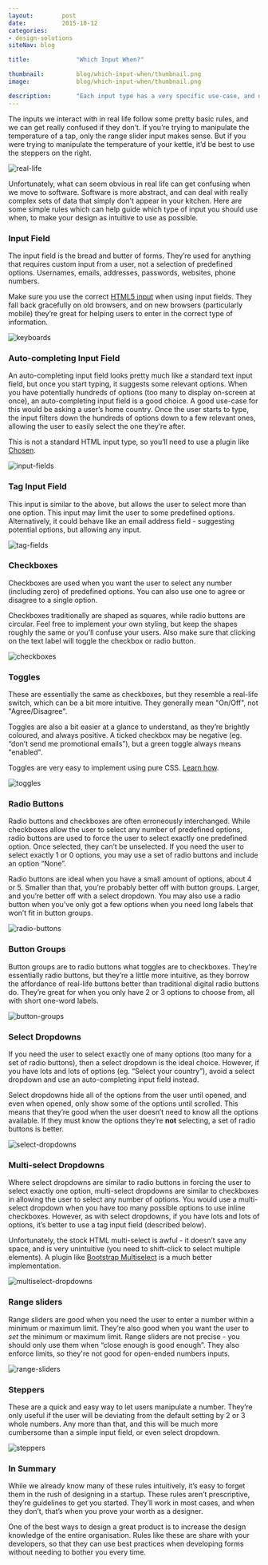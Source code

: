 ```yaml
---
layout:        post
date:          2015-10-12
categories:    
- design-solutions
siteNav: blog

title:             "Which Input When?"

thumbnail:         blog/which-input-when/thumbnail.png
image:             blog/which-input-when/thumbnail.png

description:       "Each input type has a very specific use-case, and using the wrong input can be confusing for your users."
---
```


The inputs we interact with in real life follow some pretty basic rules, and we can get really confused if they don’t. If you’re trying to manipulate the temperature of a tap, only the range slider input makes sense. But if you were trying to manipulate the temperature of your kettle, it’d be best to use the steppers on the right.

![real-life][real-life]

Unfortunately, what can seem obvious in real life can get confusing when we move to software. Software is more abstract, and can deal with really complex sets of data that simply don't appear in your kitchen. Here are some simple rules which can help guide which type of input you should use when, to make your design as intuitive to use as possible.

### Input Field
The input field is the bread and butter of forms. They’re used for anything that requires custom input from a user, not a selection of predefined options. Usernames, emails, addresses, passwords, websites, phone numbers. 

Make sure you use the correct [HTML5 input](http://robertnyman.com/html5/forms/input-types.html) when using input fields. They fall back gracefully on old browsers, and on new browsers (particularly mobile) they’re great for helping users to enter in the correct type of information.

![keyboards][keyboards]

### Auto-completing Input Field
An auto-completing input field looks pretty much like a standard text input field, but once you start typing, it suggests some relevant options. When you have potentially hundreds of options (too many to display on-screen at once), an auto-completing input field is a good choice. A good use-case for this would be asking a user’s home country. Once the user starts to type, the input filters down the hundreds of options down to a few relevant ones, allowing the user to easily select the one they’re after. 

This is not a standard HTML input type, so you’ll need to use a plugin like [Chosen](https://harvesthq.github.io/chosen/).

![input-fields][input-fields]

### Tag Input Field
This input is similar to the above, but allows the user to select more than one option. This input may limit the user to some predefined options. Alternatively, it could behave like an email address field - suggesting potential options, but allowing any input.

![tag-fields][tag-fields]

### Checkboxes
Checkboxes are used when you want the user to select any number (including zero) of predefined options. You can also use one to agree or disagree to a single option.

Checkboxes traditionally are shaped as squares, while radio buttons are circular. Feel free to implement your own styling, but keep the shapes roughly the same or you’ll confuse your users. Also make sure that clicking on the text label will toggle the checkbox or radio button.

![checkboxes][checkboxes]

### Toggles
These are essentially the same as checkboxes, but they resemble a real-life switch, which can be a bit more intuitive. They generally mean "On/Off", not "Agree/Disagree".

Toggles are also a bit easier at a glance to understand, as they’re brightly coloured, and always positive. A ticked checkbox may be negative (eg. “don’t send me promotional emails”), but a green toggle always means "enabled".

Toggles are very easy to implement using pure CSS. [Learn how](http://codepen.io/morgoe/pen/VvzWQg).

![toggles][toggles]

### Radio Buttons
Radio buttons and checkboxes are often erroneously interchanged. While checkboxes allow the user to select any number of predefined options, radio buttons are used to force the user to select exactly one predefined option. Once selected, they can’t be unselected. If you need the user to select exactly 1 or 0 options, you may use a set of radio buttons and include an option “None”.

Radio buttons are ideal when you have a small amount of options, about 4 or 5. Smaller than that, you’re probably better off with button groups. Larger, and you’re better off with a select dropdown. You may also use a radio button when you’ve only got a few options when you need long labels that won’t fit in button groups.

![radio-buttons][radio-buttons]

### Button Groups
Button groups are to radio buttons what toggles are to checkboxes. They’re essentially radio buttons, but they’re a little more intuitive, as they borrow the affordance of real-life buttons better than traditional digital radio buttons do. They’re great for when you only have 2 or 3 options to choose from, all with short one-word labels. 

![button-groups][button-groups]

### Select Dropdowns
If you need the user to select exactly one of many options (too many for a set of radio buttons), then a select dropdown is the ideal choice. However, if you have lots and lots of options (eg. “Select your country”), avoid a select dropdown and use an auto-completing input field instead. 

Select dropdowns hide all of the options from the user until opened, and even when opened, only show some of the options until scrolled. This means that they’re good when the user doesn’t need to know all the options available. If they must know the options they’re **not** selecting, a set of radio buttons is better.

![select-dropdowns][select-dropdowns]

### Multi-select Dropdowns
Where select dropdowns are similar to radio buttons in forcing the user to select exactly one option, multi-select dropdowns are similar to checkboxes in allowing the user to select any number of options. You would use a multi-select dropdown when you have too many possible options to use inline checkboxes. However, as with select dropdowns, if you have lots and lots of options, it’s better to use a tag input field (described below).

Unfortunately, the stock HTML multi-select is awful - it doesn’t save any space, and is very unintuitive (you need to shift-click to select multiple elements). A plugin like [Bootstrap Multiselect](http://davidstutz.github.io/bootstrap-multiselect/) is a much better implementation.

![multiselect-dropdowns][multiselect-dropdowns]

### Range sliders
Range sliders are good when you need the user to enter a number within a minimum or maximum limit. They’re also good when you want the user to *set* the minimum or maximum limit. Range sliders are not precise - you should only use them when “close enough is good enough”. They also enforce limits, so they're not good for open-ended numbers inputs.

![range-sliders][range-sliders]

### Steppers
These are a quick and easy way to let users manipulate a number. They’re only useful if the user will be deviating from the default setting by 2 or 3 whole numbers. Any more than that, and this will be much more cumbersome than a simple input field, or even select dropdown.

![steppers][steppers]

### In Summary

While we already know many of these rules intuitively, it’s easy to forget them in the rush of designing in a startup. These rules aren’t prescriptive, they’re guidelines to get you started. They’ll work in most cases, and when they don’t, that’s when you prove your worth as a designer.

One of the best ways to design a great product is to increase the design knowledge of the entire organisation. Rules like these are share with your developers, so that they can use best practices when developing forms without needing to bother you every time.

[real-life]: /assets/images/blog/which-input-when/real-life.png
[keyboards]: /assets/images/blog/which-input-when/keyboards.png
[input-fields]: /assets/images/blog/which-input-when/input-fields.png
[tag-fields]: /assets/images/blog/which-input-when/tag-fields.png
[checkboxes]: /assets/images/blog/which-input-when/checkboxes.png
[toggles]: /assets/images/blog/which-input-when/toggles.png
[radio-buttons]: /assets/images/blog/which-input-when/radio-buttons.png
[button-groups]: /assets/images/blog/which-input-when/button-groups.png
[select-dropdowns]: /assets/images/blog/which-input-when/select-dropdowns.png
[multiselect-dropdowns]: /assets/images/blog/which-input-when/multiselect-dropdowns.png
[range-sliders]: /assets/images/blog/which-input-when/range-sliders.png
[steppers]: /assets/images/blog/which-input-when/steppers.png